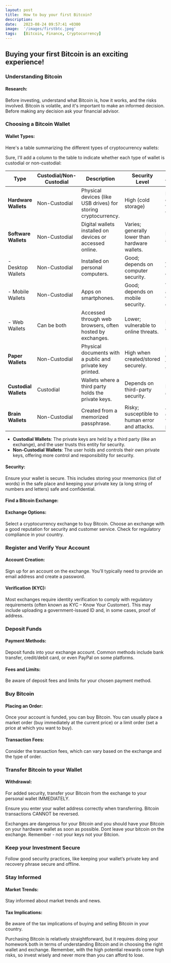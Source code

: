 ```yaml
---
layout: post
title:  How to buy your first Bitcoin?
description:
date:   2023-08-24 09:57:41 +0300
image:  '/images/firstbtc.jpeg'
tags:   [Bitcoin, Finance, Cryptocurrency]
---
```


## Buying your first Bitcoin is an exciting experience!

### Understanding Bitcoin 

#### Research: 
Before investing, understand what Bitcoin is, how it works, and the risks involved. Bitcoin is volatile, and it's important to make an informed decision. Before making any decision ask your financial advisor. 

### Choosing a Bitcoin Wallet 

#### Wallet Types: 

Here's a table summarizing the different types of cryptocurrency wallets:

Sure, I'll add a column to the table to indicate whether each type of wallet is custodial or non-custodial:

| Type              | Custodial/Non-Custodial | Description                                                  | Security Level            | Accessibility                         | Use Case                                     |
|-------------------|-------------------------|--------------------------------------------------------------|---------------------------|---------------------------------------|----------------------------------------------|
| **Hardware Wallets** | Non-Custodial           | Physical devices (like USB drives) for storing cryptocurrency. | High (cold storage)       | Less convenient for frequent transactions. | Ideal for long-term storage of large amounts. |
| **Software Wallets** | Non-Custodial           | Digital wallets installed on devices or accessed online.     | Varies; generally lower than hardware wallets. | Highly accessible.                        | Convenient for frequent transactions and everyday use. |
| - Desktop Wallets | Non-Custodial           | Installed on personal computers.                             | Good; depends on computer security. | Accessible from the computer.            | Good for regular use with added security.    |
| - Mobile Wallets  | Non-Custodial           | Apps on smartphones.                                         | Good; depends on mobile security. | Very accessible for on-the-go use.      | Useful for daily transactions and payments.  |
| - Web Wallets     | Can be both            | Accessed through web browsers, often hosted by exchanges.    | Lower; vulnerable to online threats. | Extremely accessible.                    | Suitable for frequent trading and ease of use. |
| **Paper Wallets**   | Non-Custodial           | Physical documents with a public and private key printed.    | High when created/stored securely. | Not convenient for regular transactions. | Secure long-term storage or gifting.         |
| **Custodial Wallets**| Custodial              | Wallets where a third party holds the private keys.          | Depends on third-party security. | Highly accessible.                        | Ideal for frequent traders valuing convenience. |
| **Brain Wallets**   | Non-Custodial           | Created from a memorized passphrase.                        | Risky; susceptible to human error and attacks. | Accessible anywhere with passphrase.   | Risky; generally not recommended.            |

- **Custodial Wallets**: The private keys are held by a third party (like an exchange), and the user trusts this entity for security.
- **Non-Custodial Wallets**: The user holds and controls their own private keys, offering more control and responsibility for security.

#### Security: 
Ensure your wallet is secure. This includes storing your mnemonics (list of words) in the safe place and keeping your private key (a long string of numbers and letters) safe and confidential.

#### Find a Bitcoin Exchange: 

#### Exchange Options: 
Select a cryptocurrency exchange to buy Bitcoin. Choose an exchange with a good reputation for security and customer service. Check for regulatory compliance in your country.

### Register and Verify Your Account

#### Account Creation: 
Sign up for an account on the exchange. You'll typically need to provide an email address and create a password.

#### Verification (KYC): 
Most exchanges require identity verification to comply with regulatory requirements (often known as KYC – Know Your Customer). This may include uploading a government-issued ID and, in some cases, proof of address.


### Deposit Funds

#### Payment Methods: 
Deposit funds into your exchange account. Common methods include bank transfer, credit/debit card, or even PayPal on some platforms.

#### Fees and Limits: 
Be aware of deposit fees and limits for your chosen payment method.


### Buy Bitcoin

#### Placing an Order: 
Once your account is funded, you can buy Bitcoin. You can usually place a market order (buy immediately at the current price) or a limit order (set a price at which you want to buy).

#### Transaction Fees: 
Consider the transaction fees, which can vary based on the exchange and the type of order.


### Transfer Bitcoin to your Wallet


#### Withdrawal: 
For added security, transfer your Bitcoin from the exchange to your personal wallet IMMEDIATELY. 

Ensure you enter your wallet address correctly when transferring. Bitcoin transactions CANNOT be reversed.

Exchanges are dangerous for your Bitcoin and you should have your Bitcoin on your hardware wallet as soon as possible. Dont leave your bitcoin on the exchange. Remember - not your keys not your Bitcion.


### Keep your Investment Secure
Follow good security practices, like keeping your wallet’s private key and recovery phrase secure and offline.


### Stay Informed

#### Market Trends: 
Stay informed about market trends and news.

#### Tax Implications: 
Be aware of the tax implications of buying and selling Bitcoin in your country.

Purchasing Bitcoin is relatively straightforward, but it requires doing your homework both in terms of understanding Bitcoin and in choosing the right wallet and exchange. Remember, with the high potential rewards come high risks, so invest wisely and never more than you can afford to lose.
